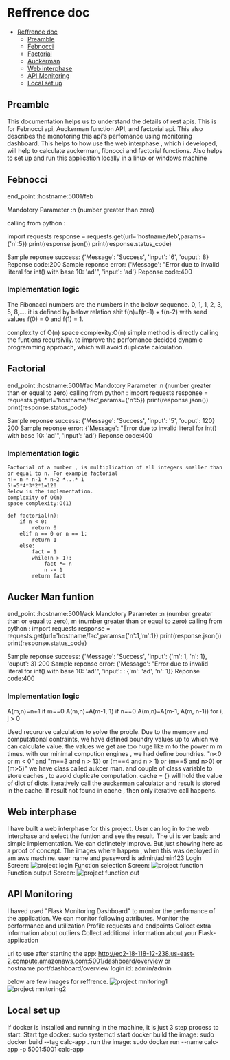 # Reffrence doc
<!-- TOC depthFrom:1 depthTo:2 withLinks:1 updateOnSave:1 orderedList:0 -->

- [Reffrence doc](#Reffrence-doc)
    - [Preamble](#preamble)
    - [Febnocci](#fibnocci)
    - [Factorial](#factorial)	
    - [Auckerman](#auckerman)	
    - [Web interphase](#webinterphase)	
    - [API Monitoring](#apimonitoring)
    - [Local set up](#localsetup])		
<!-- /TOC -->

## Preamble
This documentation helps us to understand the details of rest apis. This is for Febnocci api, Auckerman function API, and factorial api.
This also describes the monotoring this api's perfomance using monitoring dashboard.
This helps to how use the web interphase , which i developed, will help to calculate auckerman, fibnocci and factorial functions.
Also helps to set up and run this application locally in a linux or windows machine

## Febnocci
end_point			:hostname:5001/feb

Mandotory Parameter	:n (number greater than zero)

calling from python	:

import requests
response = requests.get(url='hostname/feb',params={'n':5})
print(response.json())
print(response.status_code)

Sample reponse success:
{'Message': 'Success', 'input': '6', 'ouput': 8}
Reponse code:200
Sample reponse error:
{'Message': "Error due to invalid literal for int() with base 10: 'ad'", 'input': 'ad'}
Reponse code:400
### Implementation logic

The Fibonacci numbers are the numbers in the below sequence.
0, 1, 1, 2, 3, 5, 8,....
it is defined by below relation shit
f(n)=f(n-1) + f(n-2)
with seed values 
f(0) = 0 and f(1) = 1.

complexity of O(n)
space complexity:O(n)
simple method is directly calling the funtions recursivily. to improve the perfomance decided dynamic programming approach, which will avoid duplicate calculation.


## Factorial
end_point			:hostname:5001/fac
Mandotory Parameter	:n (number greater than or equal to zero)
calling from python	: 
import requests
response = requests.get(url='hostname/fac',params={'n':5})
print(response.json())
print(response.status_code)

Sample reponse success:
{'Message': 'Success', 'input': '5', 'ouput': 120}
200
Sample reponse error:
{'Message': "Error due to invalid literal for int() with base 10: 'ad'", 'input': 'ad'}
Reponse code:400
### Implementation logic
	Factorial of a number , is multiplication of all integers smaller than or equal to n. For example factorial
	n!= n * n-1 * n-2 *...* 1
	5!=5*4*3*2*1=120
	Below is the implementation.
	complexity of O(n)
	space complexity:O(1)
	
	def factorial(n):
		if n < 0:
			return 0
		elif n == 0 or n == 1:
			return 1
		else:
			fact = 1
			while(n > 1):
				fact *= n
				n -= 1
			return fact

## Aucker Man funtion
end_point			:hostname:5001/ack
Mandotory Parameter	:n (number greater than or equal to zero), m (number greater than or equal to zero)
calling from python	: 
import requests
response = requests.get(url='hostname/fac',params={'n':1,'m':1})
print(response.json())
print(response.status_code)

Sample reponse success:
{'Message': 'Success', 'input': {'m': 1, 'n': 1}, 'ouput': 3}
200
Sample reponse error:
{'Message': "Error due to invalid literal for int() with base 10: 'ad'", 'input': : {'m': 'ad', 'n': 1}}
Reponse code:400

### Implementation logic
A(m,n)=n+1 if m==0
A(m,n)=A(m-1, 1) if n==0
A(m,n)=A(m-1, A(m, n-1)) for i, j > 0

Used recururve calculation to solve the proble. Due to the memory and computational contraints, 
we have defined boundry values up to which we can calculate value.
the values we get are too huge like m to the power m m times. with our minimal compution engines , we had define boundries.
"n<0 or m < 0"  and "m==3 and n > 13) or (m==4 and n > 1) or (m==5 and n>0) or (m>5)"
we have class called aukcer man. and couple of class variable to store caches , to avoid duplicate computation.
cache = {} will hold the value of dict of dicts.
iteratively call the auckerman calculator and result is stored in the cache. 
If result not found in cache , then only iterative call happens.

## Web interphase

I have built a web interphase for this project.
User can log in to the web interphase and select the funtion and see the result. The ui is ver basic and simple implementation. We can definetely improve. 
But just showing here as a proof of concept. The images where happen , when this was deployed in am aws machine.
user name and password is admin/admin123
Login Screen:
![project login](app-login.PNG)
Function selection Screen:
![project function](app-funtion.PNG)
Function output Screen:
![project function out](app-funtio-execution.PNG)

## API Monitoring
I haved used "Flask Monitoring Dashboard" to monitor the perfomance of the application. 
We can monitor following attributes.
Monitor the performance and utilization
Profile requests and endpoints
Collect extra information about outliers
Collect additional information about your Flask-application

url to use after starting the app:
http://ec2-18-118-12-238.us-east-2.compute.amazonaws.com:5001/dashboard/overview
or 
hostname:port/dashboard/overview
login id: admin/admin

below are few images for reffrence.
![project mnitoring1](monitoring-login.PNG)
![project mnitoring2](monitoring-api.PNG)

## Local set up
If docker is installed and running in the machine, it is just 3 step process to start.
Start tge docker:
sudo systemctl start docker
build the image:
sudo docker build --tag calc-app .
run the image:
sudo docker run --name calc-app -p 5001:5001 calc-app



